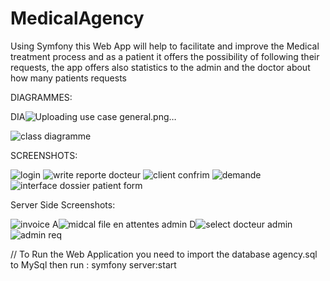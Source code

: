 # MedicalAgency
Using Symfony this Web App will help to facilitate and improve the Medical treatment process and as a patient it offers the possibility of following their requests, the app offers also statistics to the admin and the doctor about how many patients requests

DIAGRAMMES:

DIA![Uploading use case general.png…]()


![class diagramme](https://user-images.githubusercontent.com/46131932/211179115-dac98076-478c-4ae4-9069-0983778d8add.png)

SCREENSHOTS:


![login](https://user-images.githubusercontent.com/46131932/211179149-ea1ee5d7-a796-4f31-8962-c3fc0b1814c6.JPG)
![write reporte docteur](https://user-images.githubusercontent.com/46131932/211179150-9a1f4c9f-65cc-4073-b21b-715c6af78e7d.JPG)
![client  confrim](https://user-images.githubusercontent.com/46131932/211179151-ed6df60e-7612-4419-90eb-6de7db012597.JPG)
![demande](https://user-images.githubusercontent.com/46131932/211179152-5905bd32-6e18-4658-b471-7722dd4ab83a.JPG)
![interface dossier patient form](https://user-images.githubusercontent.com/46131932/211179154-ccdaf52f-3f9e-4c37-8791-dbac0973a2d4.JPG)

Server Side Screenshots:

![invoice](https://user-images.githubusercontent.com/46131932/211179158-a459e77f-5894-48d6-a25b-9bdd91eaf4dc.JPG)
A![midcal file en attentes admin](https://user-images.githubusercontent.com/46131932/211179159-fb6081d3-330e-4c9c-960f-9aa326da5f64.JPG)
D![select docteur admin](https://user-images.githubusercontent.com/46131932/211179161-2b4c8597-7bb2-4a57-ad56-3d972067cd2f.JPG)
![admin req](https://user-images.githubusercontent.com/46131932/211179156-bf8078d0-3156-466a-9c0d-cf039352922e.JPG)

// To Run the Web Application you need to import the database agency.sql to MySql 
then run : 
symfony server:start
